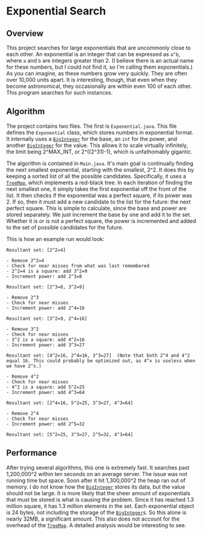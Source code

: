 # Exponential Search

## Overview

This project searches for large exponentials that are uncommonly close to each other. An exponential is an integer that can be expressed as `a^b`, where `a` and `b` are integers greater than 2. (I believe there is an actual name for these numbers, but I could not find it, so I'm calling them exponentials.) As you can imagine, as these numbers grow very quickly. They are often over 10,000 units apart. It is interesting, though, that even when they become astronomical, they occasionally are within even 100 of each other. This program searches for such instances.

## Algorithm

The project contains two files. The first is `Exponential.java`. This file defines the `Exponential` class, which stores numbers in exponential format. It internally uses a [`BigInteger`][bi] for the base, an `int` for the power, and another [`BigInteger`][bi] for the value. This allows it to scale virtually infinitely, the limit being 2^MAX_INT, or 2^((2^31)-1), which is unfathomably gigantic.

The algorithm is contained in `Main.java`. It's main goal is continually finding the next smallest exponential, starting with the smallest, 2^2. It does this by keeping a sorted list of all the possible candidates. Specifically, it uses a [`TreeMap`][tm], which implements a red-black tree. In each iteration of finding the next smallest one, it simply takes the first exponential off the front of the list. It then checks if the exponential was a perfect square, if its power was 2. If so, then it must add a new candidate to the list for the future: the next perfect square. This is simple to calculate, since the base and power are stored separately. We just increment the base by one and add it to the set. Whether it is or is not a perfect square, the power is incremented and added to the set of possible candidates for the future.

This is how an example run would look:
  
    Resultant set: [2^2=4]
    
    - Remove 2^2=4
    - Check for near misses from what was last remembered
    - 2^2=4 is a square: add 3^2=9
    - Increment power: add 2^3=8
    
    Resultant set: [2^3=8, 3^2=9]
    
    - Remove 2^3
    - Check for near misses
    - Increment power: add 2^4=16
    
    Resultant set: [3^2=9, 2^4=16]
    
    - Remove 3^2
    - Check for near misses
    - 3^2 is a square: add 4^2=16
    - Increment power: add 3^3=27
    
    Resultant set: [4^2=16, 2^4=16, 3^3=27]  (Note that both 2^4 and 4^2 equal 16. This could probably be optimized out, as 4^x is useless when we have 2^x.)
    
    - Remove 4^2
    - Check for near misses
    - 4^2 is a square: add 5^2=25
    - Increment power: add 4^3=64
    
    Resultant set: [2^4=16, 5^2=25, 3^3=27, 4^3=64]
    
    - Remove 2^4
    - Check for near misses
    - Increment power: add 2^5=32
    
    Resultant set: [5^2=25, 3^3=27, 2^5=32, 4^3=64]

## Performance

After trying several algorithms, this one is extremely fast. It searches past 1,200,000^2 within ten seconds on an average server. The issue was not running time but space. Soon after it hit 1,300,000^2 the heap ran out of memory. I do not know how the [`BigInteger`][bi] stores its data, but the value should not be large. It is more likely that the sheer amount of exponentials that must be stored is what is causing the problem. Since it has reached 1.3 million square, it has 1.3 million elements in the set. Each exponential object is 24 bytes, not including the storage of the [`BigInteger`][bi]s. So this alone is nearly 32MB, a significant amount. This also does not account for the overhead of the [`TreeMap`][tm]. A detailed analysis would be interesting to see.



[bi]: https://docs.oracle.com/javase/8/docs/api/java/math/BigInteger.html
[tm]: https://docs.oracle.com/javase/8/docs/api/java/util/TreeMap.html
